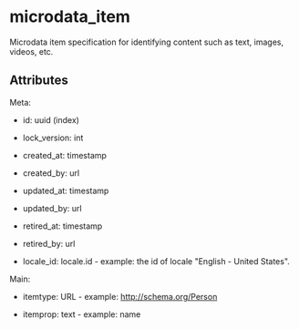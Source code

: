 # microdata_item


Microdata item specification for identifying content such as text, images, videos, etc.


## Attributes

Meta:

  * id: uuid (index)

  * lock_version: int

  * created_at: timestamp

  * created_by: url

  * updated_at: timestamp

  * updated_by: url

  * retired_at: timestamp

  * retired_by: url

  * locale_id: locale.id - example: the id of locale "English - United States".

Main:

  * itemtype: URL - example: http://schema.org/Person

  * itemprop: text - example: name

